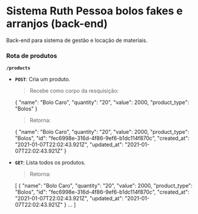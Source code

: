 # Sistema Ruth Pessoa bolos fakes e arranjos (back-end)
Back-end para sistema de gestão e locação de materiais.

### Rota de produtos
  **`/products`**

- **`POST`**: Cria um produto.
  > Recebe como corpo da resquisição:

    {
      "name": "Bolo Caro",
      "quantity": "20",
      "value": 2000,
      "product_type": "Bolos"
    }

  > Retorna:

    {
      "name": "Bolo Caro",
      "quantity": "20",
      "value": 2000,
      "product_type": "Bolos",
      "id": "fec6998e-316d-4f86-9ef6-b1dc114f870c",
      "created_at": "2021-01-07T22:02:43.921Z",
      "updated_at": "2021-01-07T22:02:43.921Z"
    }

- **`GET`**: Lista todos os produtos.
  > Retorna:

    [
      {
        "name": "Bolo Caro",
        "quantity": "20",
        "value": 2000,
        "product_type": "Bolos",
        "id": "fec6998e-316d-4f86-9ef6-b1dc114f870c",
        "created_at": "2021-01-07T22:02:43.921Z",
        "updated_at": "2021-01-07T22:02:43.921Z"
      }
      ...
    ]
